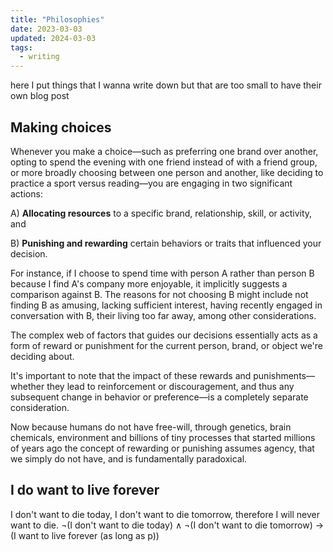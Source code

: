 ```yaml
---
title: "Philosophies"
date: 2023-03-03
updated: 2024-03-03
tags:
  - writing
---
```


here I put things that I wanna write down but that are too small to have their own blog post

## Making choices

Whenever you make a choice—such as preferring one brand over another, opting to spend the evening with one friend
instead of with a friend group, or more broadly choosing between one person and another, like deciding to practice
a sport versus reading—you are engaging in two significant actions:

A) **Allocating resources** to a specific brand, relationship, skill, or activity, and

B) **Punishing and rewarding** certain behaviors or traits that influenced your decision.

For instance, if I choose to spend time with person A rather than person B because I find A's company more enjoyable, it implicitly suggests a comparison against B. The reasons for not choosing B might include not finding B as amusing, lacking sufficient interest, having recently engaged in conversation with B, their living too far away, among other considerations.

The complex web of factors that guides our decisions essentially acts as a form of reward or punishment for the current person, brand, or object we're deciding about.

It's important to note that the impact of these rewards and punishments—whether they lead to reinforcement or discouragement, and thus any subsequent change in behavior or preference—is a completely separate consideration.

Now because humans do not have free-will, through genetics, brain chemicals, environment and billions of tiny processes that started millions of years ago
the concept of rewarding or punishing assumes agency, that we simply do not have, and is fundamentally paradoxical.

## I do want to live forever

I don't want to die today, I don't want to die tomorrow, therefore I will never want to die.
¬(I don't want to die today) ∧ ¬(I don't want to die tomorrow) → (I want to live forever (as long as p))

<!-- ## the middle path

Just like not making a choice is also a choice,
a third choice is just another (a second) seccond choice, nothing sepcial -->
